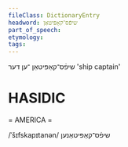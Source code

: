 ```yaml
---
fileClass: DictionaryEntry
headword: שיפֿס־קאַפּיטאַן
part_of_speech: 
etymology: 
tags: 
---
```

שיפֿס־קאַפּיטאַן
־ען
דער
'ship captain'

HASIDIC
=======
= AMERICA = 

/ˈšɪfskapɪtanən/ שיפֿס־קאַפּיטאַנען